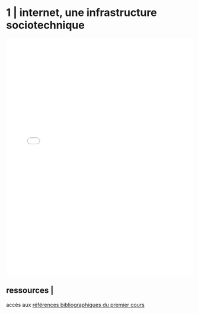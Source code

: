 <h1>1 | internet, une infrastructure sociotechnique</h1>
<iframe src="./media/cours1.pdf" width="100%" height="640" frameborder="0"></iframe>
<p></p>
<h2>ressources |</h2>
<p></p>
<p>accès aux <a href="https://drive.google.com/drive/folders/1Wp6j0l3FYQhE8xSWJkpRME3oIZhcI8if">références bibliographiques du premier cours</a></p>
